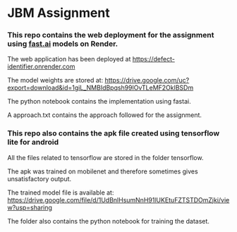 # JBM Assignment

### This repo contains the web deployment for the assignment using [fast.ai](https://github.com/fastai/fastai) models on Render.

The web application has been deployed at https://defect-identifier.onrender.com

The model weights are stored at: https://drive.google.com/uc?export=download&id=1giL_NMBIdBpqsh99lOvTLeMF2OklBSDm

The python notebook contains the implementation using fastai.

A approach.txt contains the approach followed for the assignment.

###  This repo also contains the apk file created using tensorflow lite for android

All the files related to tensorflow are stored in the folder tensorflow.

The apk was trained on mobilenet and therefore sometimes gives unsatisfactory output.

The trained model file is available at: https://drive.google.com/file/d/1UdBnlHsumNnH91lUKEtuFZTSTDOmZjki/view?usp=sharing

The folder also contains the python notebook for training the dataset.
